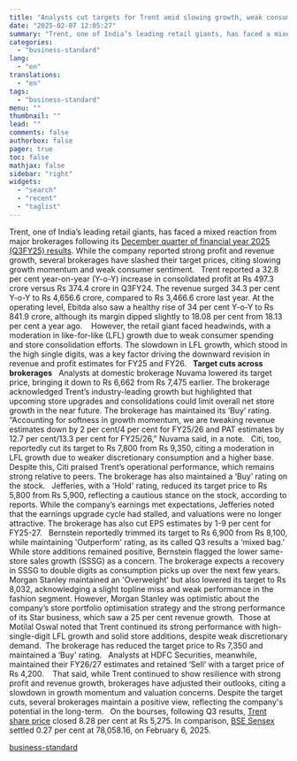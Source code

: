 ```yaml
---
title: "Analysts cut targets for Trent amid slowing growth, weak consumer sentiment"
date: "2025-02-07 12:05:27"
summary: "Trent, one of India’s leading retail giants, has faced a mixed reaction from major brokerages following its December quarter of financial year 2025 (Q3FY25) results. While the company reported strong profit and revenue growth, several brokerages have slashed their target prices, citing slowing growth momentum and weak consumer sentiment. Trent..."
categories:
  - "business-standard"
lang:
  - "en"
translations:
  - "en"
tags:
  - "business-standard"
menu: ""
thumbnail: ""
lead: ""
comments: false
authorbox: false
pager: true
toc: false
mathjax: false
sidebar: "right"
widgets:
  - "search"
  - "recent"
  - "taglist"
---
```


Trent, one of India’s leading retail giants, has faced a mixed reaction from major brokerages following its [December quarter of financial year 2025 (Q3FY25) results](https://www.business-standard.com/companies/results/zudio-trent-q3-fy25-results-net-profit-revenue-shares-125020600602_1.html). While the company reported strong profit and revenue growth, several brokerages have slashed their target prices, citing slowing growth momentum and weak consumer sentiment.
 
Trent reported a 32.8 per cent year-on-year (Y-o-Y) increase in consolidated profit at Rs 497.3 crore versus Rs 374.4 crore in Q3FY24. The revenue surged 34.3 per cent Y-o-Y to Rs 4,656.6 crore, compared to Rs 3,466.6 crore last year. At the operating level, Ebitda also saw a healthy rise of 34 per cent Y-o-Y to Rs 841.9 crore, although its margin dipped slightly to 18.08 per cent from 18.13 per cent a year ago. 
 
However, the retail giant faced headwinds, with a moderation in like-for-like (LFL) growth due to weak consumer spending and store consolidation efforts. The slowdown in LFL growth, which stood in the high single digits, was a key factor driving the downward revision in revenue and profit estimates for FY25 and FY26.
 
**Target cuts across brokerages**
 
Analysts at domestic brokerage Nuvama lowered its target price, bringing it down to Rs 6,662 from Rs 7,475 earlier. The brokerage acknowledged Trent’s industry-leading growth but highlighted that upcoming store upgrades and consolidations could limit overall net store growth in the near future. The brokerage has maintained its ‘Buy’ rating. 
 
“Accounting for softness in growth momentum, we are tweaking revenue estimates down by 2 per cent/4 per cent for FY25/26 and PAT estimates by 12.7 per cent/13.3 per cent for FY25/26,” Nuvama said, in a note.
 
Citi, too, reportedly cut its target to Rs 7,800 from Rs 9,350, citing a moderation in LFL growth due to weaker discretionary consumption and a higher base. Despite this, Citi praised Trent’s operational performance, which remains strong relative to peers. The brokerage has also maintained a ‘Buy’ rating on the stock.
 
Jefferies, with a 'Hold' rating, reduced its target price to Rs 5,800 from Rs 5,900, reflecting a cautious stance on the stock, according to reports. While the company’s earnings met expectations, Jefferies noted that the earnings upgrade cycle had stalled, and valuations were no longer attractive. The brokerage has also cut EPS estimates by 1-9 per cent for FY25-27.
 
Bernstein reportedly trimmed its target to Rs 6,900 from Rs 8,100, while maintaining 'Outperform' rating, as its called Q3 results a ‘mixed bag.’ While store additions remained positive, Bernstein flagged the lower same-store sales growth (SSSG) as a concern. The brokerage expects a recovery in SSSG to double digits as consumption picks up over the next few years.
 
Morgan Stanley maintained an 'Overweight' but also lowered its target to Rs 8,032, acknowledging a slight topline miss and weak performance in the fashion segment. However, Morgan Stanley was optimistic about the company’s store portfolio optimisation strategy and the strong performance of its Star business, which saw a 25 per cent revenue growth. 
Those at Motilal Oswal noted that Trent continued its strong performance with high-single-digit LFL growth and solid store additions, despite weak discretionary demand.  The brokerage has reduced the target price to Rs 7,350 and maintained a ‘Buy' rating.
 
Analysts at HDFC Securities, meanwhile, maintained their FY26/27 estimates and retained ‘Sell’ with a target price of Rs 4,200. 
 
That said, while Trent continued to show resilience with strong profit and revenue growth, brokerages have adjusted their outlooks, citing a slowdown in growth momentum and valuation concerns. Despite the target cuts, several brokerages maintain a positive view, reflecting the company's potential in the long-term.
 
On the bourses, following Q3 results, [Trent share price](https://www.business-standard.com/markets/trent-ltd-share-price-345.html) closed 8.28 per cent at Rs 5,275. In comparison, [BSE Sensex](https://www.business-standard.com/markets/sp-bse-sensex-share-price-20558.html) settled 0.27 per cent at 78,058.16, on February 6, 2025.

[business-standard](https://www.business-standard.com/markets/news/analysts-cut-targets-for-trent-amid-slowing-growth-weak-consumer-sentiment-125020700152_1.html)
